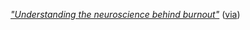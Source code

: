 _["Understanding the neuroscience behind burnout"](
https://yaledailynews.com/blog/2022/03/29/how-people-fall-apart-yale-faculty-discuss-the-impact-of-burnout-on-the-brain/)_
([via](https://news.ycombinator.com/item?id=40631663))

